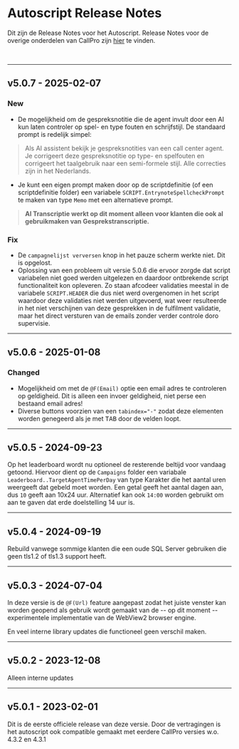 # Autoscript Release Notes
Dit zijn de Release Notes voor het Autoscript. Release Notes voor de overige onderdelen van CallPro zijn [hier](/releases/v5/release-notes) te vinden.

<br/>
 
***
## v5.0.7 - 2025-02-07
### New
* De mogelijkheid om de gespreksnotitie die de agent invult door een AI kun laten controler op spel- en type fouten en schrijfstijl. De standaard prompt is redelijk simpel:
> Als AI assistent bekijk je gespreksnotities van een call center agent. Je corrigeert deze gespreksnotitie op type- en spelfouten en corrigeert het taalgebruik naar een semi-formele stijl. Alle correcties zijn in het Nederlands.

* Je kunt een eigen prompt maken door op de scriptdefinitie (of een scriptdefinitie folder) een variabele `SCRIPT.EntrynoteSpellcheckPrompt` te maken van type `Memo` met een alternatieve prompt.

> **AI Transcriptie werkt op dit moment alleen voor klanten die ook al gebruikmaken van Gesprekstranscriptie.**

### Fix
* De `campagnelijst verversen` knop in het pauze scherm werkte niet. Dit is opgelost.
* Oplossing van een probleem uit versie 5.0.6 die ervoor zorgde dat script variabelen niet goed werden uitgelezen en daardoor ontbrekende script functionaliteit kon opleveren. Zo staan afcodeer validaties meestal in de variabele `SCRIPT.HEADER` die dus niet werd overgenomen in het script waardoor deze validaties niet werden uitgevoerd, wat weer resulteerde in het niet verschijnen van deze gesprekken in de fulfilment validatie, maar het direct versturen van de emails zonder verder controle doro supervisie.

***
## v5.0.6 - 2025-01-08
### Changed
* Mogelijkheid om met de `@F(Email)` optie een email adres te controleren op geldigheid. Dit is alleen een invoer geldigheid, niet perse een bestaand email adres!
* Diverse buttons voorzien van een `tabindex="-"` zodat deze elementen worden genegeerd als je met <kbd>TAB</kbd> door de velden loopt.

***
## v5.0.5 - 2024-09-23
Op het leaderboard wordt nu optioneel de resterende beltijd voor vandaag getoond. Hiervoor dient op de `Campaigns` folder een variabale `Leaderboard..TargetAgentTimePerDay` van type Karakter die het aantal uren weergeeft dat gebeld moet worden. Een getal geeft het aantal dagen aan, dus `10` geeft aan 10x24 uur. Alternatief kan ook `14:00` worden gebruikt om aan te gaven dat erde doelstelling 14 uur is.

***
## v5.0.4 - 2024-09-19
Rebuild vanwege sommige klanten die een oude SQL Server gebruiken die geen tls1.2 of tls1.3 support heeft. 

***
## v5.0.3 - 2024-07-04
In deze versie is de `@F(Url)` feature aangepast zodat het juiste venster kan worden geopend als gebruik wordt gemaakt van de -- op dit moment -- experimentele implementatie van de WebView2 browser engine.

En veel interne library updates die functioneel geen verschil maken.

***
## v5.0.2 - 2023-12-08
Alleen interne updates

***
## v5.0.1 - 2023-02-01
Dit is de eerste officiele release van deze versie. Door de vertragingen is het autoscript ook compatible gemaakt met eerdere CallPro versies w.o. 4.3.2 en 4.3.1